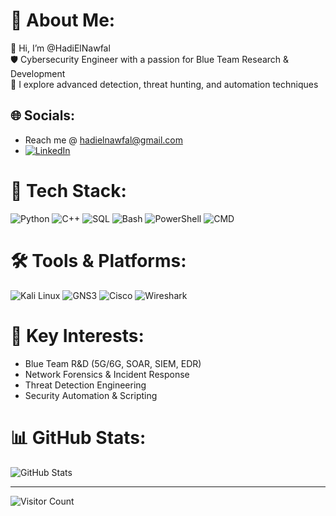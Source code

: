# 🔐 About Me:
👋 Hi, I’m @HadiElNawfal<br>
🛡️ Cybersecurity Engineer with a passion for Blue Team Research & Development<br>
🔬 I explore advanced detection, threat hunting, and automation techniques<br>

## 🌐 Socials:
* Reach me @ <a href="mailto:hadielnawfal@gmail.com">hadielnawfal@gmail.com</a>
* [![LinkedIn](https://img.shields.io/badge/LinkedIn-%230077B5.svg?logo=linkedin&logoColor=white)](https://linkedin.com/in/hadi-el-nawfal-596958215)


# 🧰 Tech Stack:
![Python](https://img.shields.io/badge/Python-%2314354C.svg?style=flat-square&logo=python&logoColor=white)
![C++](https://img.shields.io/badge/C++-%2300599C.svg?style=flat-square&logo=c%2B%2B&logoColor=white)
![SQL](https://img.shields.io/badge/SQL-%2300f.svg?style=flat-square&logo=sqlite&logoColor=white)
![Bash](https://img.shields.io/badge/Bash-%234EAA25.svg?style=flat-square&logo=gnu-bash&logoColor=white)
![PowerShell](https://img.shields.io/badge/PowerShell-%2351A2DA.svg?style=flat-square&logo=powershell&logoColor=white)
![CMD](https://img.shields.io/badge/CMD-%23000000.svg?style=flat-square)


# 🛠️ Tools & Platforms:
![Kali Linux](https://img.shields.io/badge/Kali-Linux-557C94?style=flat-square&logo=kalilinux&logoColor=white)
![GNS3](https://img.shields.io/badge/GNS3-000000?style=flat-square&logo=gns3&logoColor=white)
![Cisco](https://img.shields.io/badge/Cisco-Routing%20&%20Switching-blue?style=flat-square)
![Wireshark](https://img.shields.io/badge/Wireshark-1679A7?style=flat-square&logo=wireshark&logoColor=white)


# 🧠 Key Interests:
- Blue Team R&D (5G/6G, SOAR, SIEM, EDR)
- Network Forensics & Incident Response
- Threat Detection Engineering
- Security Automation & Scripting

# 📊 GitHub Stats:
![GitHub Stats](https://github-readme-stats.vercel.app/api?username=HadiElNawfal&theme=light&hide_border=true&include_all_commits=true&count_private=true)<br/>

---

![Visitor Count](https://profile-counter.glitch.me/HadiElNawfal/count.svg)

